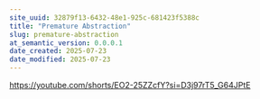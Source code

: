 ```yaml
---
site_uuid: 32879f13-6432-48e1-925c-681423f5388c
title: "Premature Abstraction"
slug: premature-abstraction
at_semantic_version: 0.0.0.1
date_created: 2025-07-23
date_modified: 2025-07-23
---
```


https://youtube.com/shorts/EO2-25ZZcfY?si=D3j97rT5_G64JPtE
